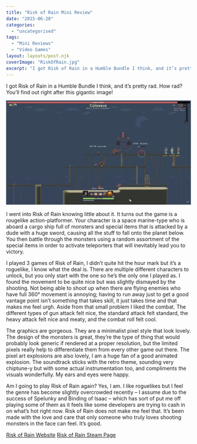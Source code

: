```yaml
---
title: "Risk of Rain Mini Review"
date: "2015-06-20"
categories: 
  - "uncategorised"
tags: 
  - "Mini Reviews"
  - "Video Games"
layout: layouts/post.njk
coverImage: "RiskOfRain.jpg"
excerpt: "I got Risk of Rain in a Humble Bundle I think, and it’s pretty rad. How rad? You’ll find out right after this gigantic image!"
---
```

I got Risk of Rain in a Humble Bundle I think, and it’s pretty rad. How rad? You’ll find out right after this gigantic image!

![Risk of Rain](images/RiskOfRain.jpg "Risk of Rain")

I went into Risk of Rain knowing little about it. It turns out the game is a rougelike action-platformer. Your character is a space marine-type who is aboard a cargo ship full of monsters and special items that is attacked by a dude with a huge sword, causing all the stuff to fall onto the planet below. You then battle through the monsters using a random assortment of the special items in order to activate teleporters that will inevitably lead you to victory.

I played 3 games of Risk of Rain, I didn’t quite hit the hour mark but it’s a roguelike, I know what the deal is. There are multiple different characters to unlock, but you only start with the one so he’s the only one I played as. I found the movement to be quite nice but was slightly dismayed by the shooting. Not being able to shoot up when there are flying enemies who have full 360° movement is annoying; having to run away just to get a good vantage point isn’t something that takes skill, it just takes time and that makes me feel urgh. Aside from that small problem I liked the combat. The different types of gun attack felt nice, the standard attack felt standard, the heavy attack felt nice and meaty, and the combat roll felt cool.

The graphics are gorgeous. They are a minimalist pixel style that look lovely. The design of the monsters is great, they’re the type of thing that would probably look generic if rendered at a proper resolution, but the limited pixels really help to differentiate them from every other game out there. The pixel art explosions are also lovely, I am a huge fan of a good animated explosion. The soundtrack sticks with the retro theme, sounding very chiptune-y but with some actual instrumentation too, and compliments the visuals wonderfully. My ears and eyes were happy.

Am I going to play Risk of Rain again? Yes, I am. I like roguelikes but I feel the genre has become slightly overcrowded recently – I assume due to the success of Spelunky and Binding of Isaac – which has sort of put me off playing some of them as it feels like some developers are trying to cash in on what’s hot right now. Risk of Rain does not make me feel that. It’s been made with the love and care that only someone who truly loves shooting monsters in the face can feel. It’s good.

[Risk of Rain Website](https://riskofraingame.com/)
[Risk of Rain Steam Page](http://store.steampowered.com/app/248820/Risk_of_Rain/)
